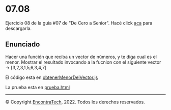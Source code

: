 # 07.08

Ejercicio 08 de la guia #07 de "De Cero a Senior". Hacé click [aca](https://guias.encontratech.com.ar) para descargarla.

## Enunciado

Hacer una función que reciba un vector de números, y te diga cual es el menor. Mostrar el resultado invocando a la fucnion con el siguiente vector → [3,2,3,1,5,6,3,4,7] 

El código esta en  [obtenerMenorDelVector.js](./obtenerMenorDelVector.js)

La prueba esta en  [prueba.html](./prueba.html)

***
© Copyright [EncontraTech](https://www.encontraTech.com.ar), 2022. Todos los derechos reservados.